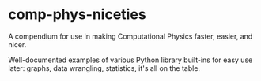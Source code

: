 # comp-phys-niceties
A compendium for use in making Computational Physics faster, easier, and nicer.  

Well-documented examples of various Python library built-ins for easy use later: graphs, data wrangling, statistics, it's all on the table.
